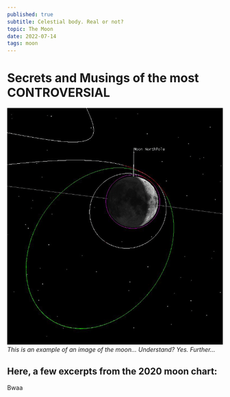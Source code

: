 ```yaml
---
published: true
subtitle: Celestial body. Real or not?
topic: The Moon
date: 2022-07-14
tags: moon
---
```


# Secrets and Musings of the most CONTROVERSIAL

![This is the moon. WATCH OUT!](/images/moon1.png)
*This is an example of an image of the moon... Understand? Yes. Further...*

## Here, a few excerpts from the 2020 moon chart:

Bwaa

